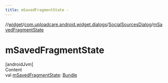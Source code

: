 ```yaml
---
title: mSavedFragmentState -
---
```

//[widget](../../index.md)/[com.uploadcare.android.widget.dialogs](../index.md)/[SocialSourcesDialog](index.md)/[mSavedFragmentState](m-saved-fragment-state.md)



# mSavedFragmentState  
[androidJvm]  
Content  
val [mSavedFragmentState](m-saved-fragment-state.md): [Bundle](https://developer.android.com/reference/kotlin/android/os/Bundle.html)  



